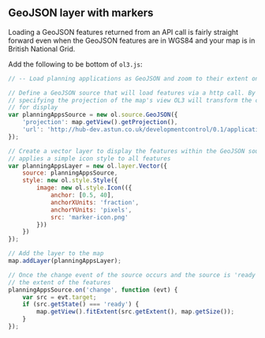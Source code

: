 ## GeoJSON layer with markers

Loading a GeoJSON features returned from an API call is fairly straight forward even when the GeoJSON features are in WGS84 and your map is in British National Grid.

Add the following to be bottom of `ol3.js`:

```javascript
// -- Load planning applications as GeoJSON and zoom to their extent once loaded --

// Define a GeoJSON source that will load features via a http call. By
// specifying the projection of the map's view OL3 will transform the coordinates
// for display
var planningAppsSource = new ol.source.GeoJSON({
    'projection': map.getView().getProjection(),
    'url': 'http://hub-dev.astun.co.uk/developmentcontrol/0.1/applications/search?status=live&gsscode=E07000214&status=live'
});

// Create a vector layer to display the features within the GeoJSON source and
// applies a simple icon style to all features
var planningAppsLayer = new ol.layer.Vector({
    source: planningAppsSource,
    style: new ol.style.Style({
        image: new ol.style.Icon(({
            anchor: [0.5, 40],
            anchorXUnits: 'fraction',
            anchorYUnits: 'pixels',
            src: 'marker-icon.png'
        }))
    })
});

// Add the layer to the map
map.addLayer(planningAppsLayer);

// Once the change event of the source occurs and the source is 'ready' zoom to
// the extent of the features
planningAppsSource.on('change', function (evt) {
    var src = evt.target;
    if (src.getState() === 'ready') {
        map.getView().fitExtent(src.getExtent(), map.getSize());
    }
});
```
